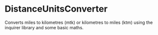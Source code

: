 # DistanceUnitsConverter
Converts miles to kilometres (mtk) or kilometres to miles (ktm) using the inquirer library and some basic maths.
